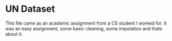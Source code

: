 # UN Dataset

This file came as an academic assignment from a CS student I worked for. It was an easy assignment, some basic cleaning, some imputation and thats about it.
